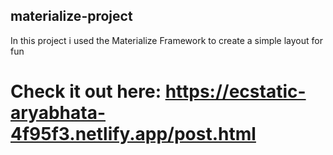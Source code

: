 ## materialize-project
In this project i used the Materialize Framework to create a simple layout for fun

# Check it out here: https://ecstatic-aryabhata-4f95f3.netlify.app/post.html
